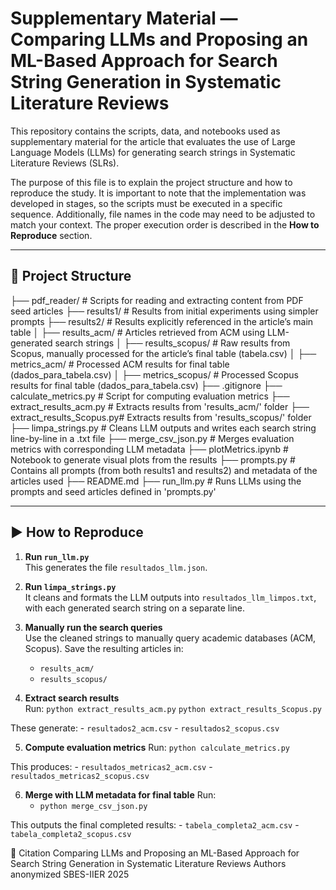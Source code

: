 # Supplementary Material — Comparing LLMs and Proposing an ML-Based Approach for Search String Generation in Systematic Literature Reviews

This repository contains the scripts, data, and notebooks used as supplementary material for the article that evaluates the use of Large Language Models (LLMs) for generating search strings in Systematic Literature Reviews (SLRs).

The purpose of this file is to explain the project structure and how to reproduce the study. It is important to note that the implementation was developed in stages, so the scripts must be executed in a specific sequence. Additionally, file names in the code may need to be adjusted to match your context. The proper execution order is described in the **How to Reproduce** section.

---

## 📁 Project Structure

├── pdf_reader/ # Scripts for reading and extracting content from PDF seed articles
├── results1/ # Results from initial experiments using simpler prompts
├── results2/ # Results explicitly referenced in the article’s main table
│ ├── results_acm/ # Articles retrieved from ACM using LLM-generated search strings
│ ├── results_scopus/ # Raw results from Scopus, manually processed for the article’s final table (tabela.csv)
│ ├── metrics_acm/ # Processed ACM results for final table (dados_para_tabela.csv)
│ ├── metrics_scopus/ # Processed Scopus results for final table (dados_para_tabela.csv)
├── .gitignore
├── calculate_metrics.py # Script for computing evaluation metrics
├── extract_results_acm.py # Extracts results from 'results_acm/' folder
├── extract_results_Scopus.py# Extracts results from 'results_scopus/' folder
├── limpa_strings.py # Cleans LLM outputs and writes each search string line-by-line in a .txt file
├── merge_csv_json.py # Merges evaluation metrics with corresponding LLM metadata
├── plotMetrics.ipynb # Notebook to generate visual plots from the results
├── prompts.py # Contains all prompts (from both results1 and results2) and metadata of the articles used
├── README.md
├── run_llm.py # Runs LLMs using the prompts and seed articles defined in 'prompts.py'

---

## ▶️ How to Reproduce

1. **Run `run_llm.py`**  
   This generates the file `resultados_llm.json`.

2. **Run `limpa_strings.py`**  
   It cleans and formats the LLM outputs into `resultados_llm_limpos.txt`, with each generated search string on a separate line.

3. **Manually run the search queries**  
   Use the cleaned strings to manually query academic databases (ACM, Scopus). Save the resulting articles in:
   - `results_acm/`
   - `results_scopus/`

4. **Extract search results**  
   Run:
   `python extract_results_acm.py`
   `python extract_results_Scopus.py`

These generate:
    - `resultados2_acm.csv`
    - `resultados2_scopus.csv`

5. **Compute evaluation metrics**
Run:
`python calculate_metrics.py`

This produces:
    - `resultados_metricas2_acm.csv`
    - `resultados_metricas2_scopus.csv`

6. **Merge with LLM metadata for final table**
Run:
    - `python merge_csv_json.py`

This outputs the final completed results:
    - `tabela_completa2_acm.csv`
    - `tabela_completa2_scopus.csv`

📎 Citation
Comparing LLMs and Proposing an ML-Based Approach for Search String Generation in Systematic Literature Reviews
Authors anonymized
SBES-IIER 2025